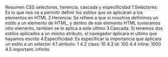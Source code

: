 Resumen CSS selectores, herencia, cascada y especificidad
1.Selectores: Es lo que nos va a permitir definir los estilos que se aplicaran a los elementos en HTML
2.Herencia: Se refiere a que si nosotros definimos un estilo a un elemento de HTML, y dentro de ese elemento HTML tuvieramos otro elemento, tambien se le aplica a este ultimo
3.Cascada: Si tenemos dos estilos aplicados a un mismo atributo, el navegador aplicara el ultimo que hayamos escrito
4.Especificidad: Es especificar la importancia que aplicara un estilo a un selector
4.1 atributo: 1 
4.2 class: 10
4.3 id: 100
4.4 inline: 1000
4.5 important: infinito
